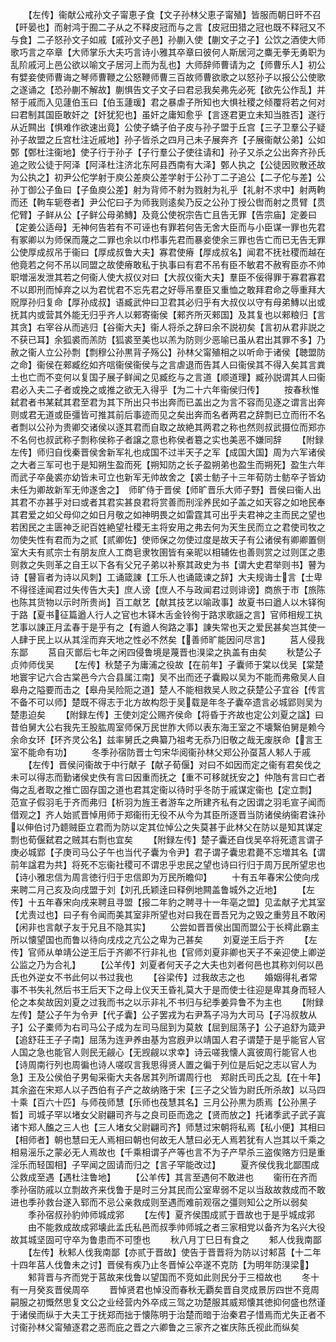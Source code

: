 <!-- { "loadSidebar": true } -->
　　【左传】衞献公戒孙文子甯恵子食【文子孙林父恵子甯殖】皆服而朝日旰不召【旰晏也】而射鸿于囿二子从之不释皮冠而与之言【皮冠田猎之冠也既不释冠又不与食】二子怒孙文子如戚【戚孙文子邑】孙蒯入使【蒯文子之子】公饮之酒使大师歌巧言之卒章【大师掌乐大夫巧言诗小雅其卒章曰彼何人斯居河之麋无拳无勇职为乱阶戚河上邑公欲以喻文子居河上而为乱也】大师辞师曹请为之【师曹乐人】初公有嬖妾使师曹诲之琴师曹鞭之公怒鞭师曹三百故师曹欲歌之以怒孙子以报公公使歌之遂诵之【恐孙蒯不解故】蒯惧告文子文子曰君忌我矣弗先必死【欲先公作乱】并帑于戚而入见蘧伯玉曰【伯玉蘧瑗】君之暴虐子所知也大惧社稷之倾覆将若之何对曰君制其国臣敢奸之【奸犹犯也】虽奸之庸知愈乎【言逐君更立未知当胜否】遂行从近闗出【惧难作欲速出竟】公使子蟜子伯子皮与孙子盟于丘宫【三子卫羣公子疑孙子故盟之丘宫杜注近戚地】孙子皆杀之四月己未子展奔齐【子展衞献公弟】公如鄄【鄄杜注衞地】使子行于孙子【子行羣公子使往请和】孙子又杀之公出奔齐孙氏追之败公徒于阿泽【阿泽杜注济北东阿县西南有大泽】鄄人执之【公徒因败散还故为公执之】初尹公佗学射于庾公差庾公差学射于公孙丁二子追公【二子佗与差】公孙丁御公子鱼曰【子鱼庾公差】射为背师不射为戮射为礼乎【礼射不求中】射两軥而还【軥车轭卷者】尹公佗曰子为师我则逺矣乃反之公孙丁授公辔而射之贯臂【贯佗臂】子鲜从公【子鲜公母弟鱄】及竟公使祝宗告亡且告无罪【告宗庙】定姜曰【定姜公适母】无神何告若有不可诬也有罪若何告无舍大臣而与小臣谋一罪也先君有冢卿以为师保而蔑之二罪也余以巾栉事先君而暴妾使余三罪也告亡而已无告无罪公使厚成叔吊于衞曰【厚成叔鲁大夫】寡君使瘠【厚成叔名】闻君不抚社稷而越在他竟若之何不吊以同盟之故使瘠敢私于执事曰有君不吊有臣不敏君不赦宥臣亦不帅职増滛发泄其若之何衞人使大叔仪对曰【大叔仪衞大夫】羣臣不佞得罪于寡君寡君不以即刑而悼弃之以为君忧君不忘先君之好辱吊羣臣又重恤之敢拜君命之辱重拜大贶厚孙归复命【厚孙成叔】语臧武仲曰卫君其必归乎有大叔仪以守有母弟鱄以出或抚其内或营其外能无归乎齐人以郲寄衞侯【郲齐所灭郲国】及其复也以郲粮归【言其贪】右宰谷从而逃归【谷衞大夫】衞人将杀之辞曰余不説初矣【言初从君非説之不获已耳】余狐裘而羔防【狐裘至美也以羔为防则少恶喻已虽从君出其罪不多】乃赦之衞人立公孙剽【剽穆公孙黒背子殇公】孙林父甯殖相之以听命于诸侯【聴盟防之命】衞侯在郲臧纥如齐唁衞侯衞侯与之言虐退而告其人曰衞侯其不得入矣其言粪土也亡而不变何以复国子展子鲜闻之见臧纥与之言道【顺道理】臧孙説谓其人曰衞君必入夫二子者或挽之或推之欲无入得乎【为二十六年衞侯归传】
　　按春秋惟弑君者书某弑其君至君为其下所出只书出奔而已盖出之为言不容而见逐之谓言出奔则或君无道或臣彊皆可推其前后事迹而见之矣出奔而名者两君之辞剽已立而衎不名者剽以公孙为贵卿交诸侯以逐其君而自取之故絶其两君之称也然则叔武摄位而郑亦不名何也叔武称子剽称侯称子者譲之意也称侯者簒之实也美恶不嫌同辞
　　【附録左传】师归自伐秦晋侯舍新军礼也成国不过半天子之军【成国大国】周为六军诸侯之大者三军可也于是知朔生盈而死【朔知防之长子盈朔弟也盈生而朔死】盈生六年而武子卒彘裘亦幼皆未可立也新军无帅故舍之【裘士鲂子十三年荀防士鲂卒子皆幼未任为卿故新军无帅遂舍之】　师旷侍于晋侯【师旷晋乐大师子野】晋侯曰衞人出其君不亦甚乎对曰或者其君实甚良君将赏善而刑淫养民如子盖之如天容之如地民奉其君爱之如父母仰之如日月敬之如神明畏之如雷霆其可出乎夫君神之主而民之望也若困民之主匮神乏祀百姓絶望社稷无主将安用之弗去何为天生民而立之君使司牧之勿使失性有君而为之贰【贰卿佐】使师保之勿使过度是故天子有公诸侯有卿卿置侧室大夫有贰宗士有朋友庶人工商皂隶牧圉皆有亲昵以相辅佐也善则赏之过则匡之患则救之失则革之自王以下各有父兄子弟以补察其政史为书【谓大史君举则书】瞽为诗【瞽盲者为诗以风刺】工诵箴諌【工乐人也诵箴谏之辞】大夫规诲士言【士卑不得径逹闻君过失传告大夫】庶人谤【庶人不与政闻君过则诽谤】商旅于市【旅陈也陈其货物以示时所贵尚】百工献艺【献其技艺以喻政事】故夏书曰遒人以木铎徇于路【夏书征篇遒人行人之官也木铎木舌金铃徇于路求歌謡之言】官师相规工执艺事以諌正月孟春于是乎有之【有遒人徇路之事】諌失常也天之爱民甚矣岂其使一人肆于民上以从其淫而弃天地之性必不然矣【善师旷能因问尽言】
　　莒人侵我东鄙
　　莒自灭鄫后七年之闲四侵鲁境是蔑晋也湨梁之执盖有由矣
　　秋楚公子贞帅师伐吴
　　【左传】秋楚子为庸浦之役故【在前年】子囊师于棠以伐吴【棠楚地寰宇记六合古棠邑今六合县属江南】吴不出而还子囊殿以吴为不能而弗儆吴人自皋舟之隘要而击之【皋舟吴险阨之道】楚人不能相救吴人败之获楚公子宜谷【传言不备不可以师】楚既不得志于北方故构怨于吴载是年冬子囊卒遗言必城郢则吴为楚患迫矣
　　【附録左传】王使刘定公赐齐侯命【将昏于齐故也定公刘夏之諡】曰昔伯舅大公右我先王股肱周室师保万民世胙大师以表东海王室之不壊繄伯舅是赖今余命女环【环齐灵公名】兹率舅氏之典纂乃祖考无忝乃旧敬之哉无废朕命【言王室不能命有功】
　　冬季孙宿防晋士匄宋华阅衞孙林父郑公孙虿莒人邾人于戚
　　【左传】晋侯问衞故于中行献子【献子荀偃】对曰不如因而定之衞有君矣伐之未可以得志而勤诸侯史佚有言曰因重而抚之【重不可移就抚安之】仲虺有言曰亡者侮之乱者取之推亡固存国之道也君其定衞以待时乎冬防于戚谋定衞也【定立剽】　范宣子假羽毛于齐而弗归【析羽为旌王者游车之所建齐私有之因谓之羽毛宣子闻而借观之】齐人始贰晋悼用师于郑衞衎无役不从今为其臣所逐晋当防诸侯纳衞君诛孙以伸伯讨乃聼贼臣立君而为防以定其位悼公之失莫甚于此林父在防以是知其谋定剽也荀偃弑君之贼其右剽也宜矣
　　【附録左传】楚子囊还自伐吴卒将死遗言谓子庚必城郢【子庚司马公子午也当代子囊为令尹】君子谓子囊忠君薨不忘増其名【谓前年諡君为共】将死不忘衞社稷可不谓忠乎忠民之望也诗曰行归于周万民所望忠也【诗小雅忠信为周言徳行归于忠信即为万民所瞻仰】
　　十有五年春宋公使向戌来聘二月己亥及向戌盟于刘【刘孔氏颖逹曰释例地闗盖鲁城外之近地】
　　【左传】十五年春宋向戌来聘且寻盟【报二年豹之聘寻十一年亳之盟】见孟献子尤其室【尤责过也】曰子有令闻而美其室非所望也对曰我在晋吾兄为之毁之重劳且不敢闲【闲非也言献子友于兄且不隐其实】
　　公尝如晋晋侯出国而盟公于长樗此霸主所以懐望国也而鲁以待向戌戍之亢公之卑为己甚矣
　　刘夏逆王后于齐
　　【左传】官师从单靖公逆王后于齐卿不行非礼也【官师刘夏非卿也天子不亲迎使上卿逆公监之乃为合礼】
　　【公羊传】刘夏者何天子之大夫也刘者何邑也其称刘何以邑氏也外逆女不书此何以书过我也
　　【谷梁传】过我故志之也
　　婚姻得礼者常事不书失礼然后书王后天下之母上仪天王昏礼莫大于是而使士往迎是卑其身而轻人伦之本矣故因刘夏之过我而书之以示非礼不书归与纪季姜异鲁不为主也
　　【附録左传】楚公子午为令尹【代子囊】公子罢戎为右尹蒍子冯为大司马【子冯叔敖从子】公子橐师为右司马公子成为左司马屈到为莫敖【屈到屈荡子】公子追舒为箴尹【追舒荘王子子南】屈荡为连尹养由基为宫廐尹以靖国人君子谓楚于是乎能官人官人国之急也能官人则民无觎心【无觊觎以求幸】诗云嗟我懐人寘彼周行能官人也【诗周南行列也周徧也诗人嗟叹言我思得贤人置之徧于列位是后妃之志以官人为急】王及公侯伯子男甸采衞大夫各居其列所谓周行也　郑尉氏司氏之乱【在十年】其余盗在宋郑人以子西伯有子产之故纳赂于宋【三子之父皆为尉氏所杀故】以马四十乘【百六十匹】与师茷师慧【乐师也茷慧其名】三月公孙黒为质焉【公孙黑子晳】司城子罕以堵女父尉翩司齐与之良司臣而逸之【贤而放之】托诸季武子武子寘诸卞郑人醢之三人也【三人堵女父尉翩司齐】师慧过宋朝将私焉【私小便】其相曰【相师者】朝也慧曰无人焉相曰朝也何故无人慧曰必无人焉若犹有人岂其以千乘之相易滛乐之蒙必无人焉故也【千乘相谓子产等也言不为子产早杀三盗俟赂方归是重淫乐而轻国相】子罕闻之固请而归之【言子罕能改过】
　　夏齐侯伐我北鄙围成公救成至遇【遇杜注鲁地】
　　【公羊传】其言至遇何不敢进也
　　衞衎在齐而季孙宿防戚以立剽故齐来伐鲁于是时三分其民而公室卑弱不足以当敌故救成而不敢进也季孙救台遂入郓而不忌公亲救成则至遇而难前观宿之彊则知公之所以弱矣
　　季孙宿叔孙豹帅师城成郛
　　【左传】夏齐侯围成贰于晋故也于是乎城成郛
　　由不能救成故成郛壊此孟氏私邑而叔季帅师城之者三家相党以备齐为名兴大役故其城坚固可守卒为鲁患而不可堕也
　　秋八月丁巳日有食之
　　邾人伐我南鄙
　　【左传】秋邾人伐我南鄙【亦贰于晋故】使告于晋晋将为防以讨邾莒【十二年十四年莒人伐鲁未之讨】晋侯有疾乃止冬晋悼公卒遂不克防【为明年防湨梁】
　　邾背晋与齐而党于莒故来伐鲁以望国而不竞如此则民分于三桓故也
　　冬十有一月癸亥晋侯周卒
　　晋悼贤君也悼没而春秋无覇矣晋自灵成景厉四世不竞周嗣服之初慨然思复文公之业经营内外卒成三驾之功楚服其威郑懐其徳抑何盛也然谨于诸侯而纵于大夫工于抚郑而拙于懐陈明于治楚而暗于治秦君子惜焉而尤失正者不讨衞孙林父甯殖逐君之恶而庇之晋之六卿鲁之三家齐之崔庆陈氏视此而纵矣
